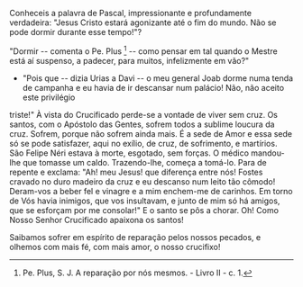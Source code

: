 
Conheceis a palavra de Pascal, impressionante e profundamente verdadeira: "Jesus Cristo estará agonizante até o fim do mundo. Não se pode dormir durante esse tempo!"?

"Dormir -- comenta o Pe. Plus [^1] -- como pensar em tal quando o Mestre está aí suspenso, a padecer, para muitos, infelizmente em vão?"

-   "Pois que -- dizia Urias a Davi -- o meu general Joab dorme numa tenda de campanha e eu havia de ir descansar num palácio! Não, não aceito este privilégio

triste!" À vista do Crucificado perde-se a vontade de viver sem cruz. Os santos, com o Apóstolo das Gentes, sofrem todos a sublime loucura da cruz. Sofrem, porque não sofrem ainda mais. É a sede de Amor e essa sede só se pode satisfazer, aqui no exílio, de cruz, de sofrimento, e martírios. São Felipe Néri estava à morte, esgotado, sem forças. O médico mandou-lhe que tomasse um caldo. Trazendo-lhe, começa a tomá-lo. Para de repente e exclama: "Ah! meu Jesus! que diferença entre nós! Fostes cravado no duro madeiro da cruz e eu descanso num leito tão cômodo! Deram-vos a beber fel e vinagre e a mim enchem-me de carinhos. Em torno de Vós havia inimigos, que vos insultavam, e junto de mim só há amigos, que se esforçam por me consolar!" E o santo se pôs a chorar. Oh! Como Nosso Senhor Crucificado apaixona os santos!

Saibamos sofrer em espírito de reparação pelos nossos pecados, e olhemos com mais fé, com mais amor, o nosso crucifixo!



[^1]: Pe. Plus, S. J. A reparação por nós mesmos. - Livro II - c. 1.